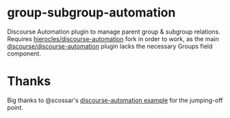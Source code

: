 # group-subgroup-automation
Discourse Automation plugin to manage parent group & subgroup relations. Requires [hierocles/discourse-automation](https://github.com/hierocles/discourse-automation) fork in order to work, as the main [discourse/discourse-automation](https://github.com/discourse-automation) plugin lacks the necessary Groups field component.

# Thanks
Big thanks to @scossar's [discourse-automation example](https://github.com/scossar/automation-script-example) for the jumping-off point.
